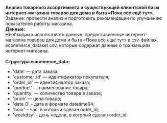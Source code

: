 <b>Анализ товарного ассортимента и существующей клиентской базы интернет-магазина товаров для дома и быта «Пока все ещё тут».</b><br/>
Задание: провести анализ и подготовить рекомендации по улучшению показателей работы магазина.<br/>
<b>Данные:</b><br/>
Необходимо использовать данные, предоставленные интернет-магазина товаров для дома и быта «Пока все ещё тут» в csv-файлах, ecommerce_dataset.csv, которые содержат данные о транзакциях интернет-магазина.<br/><br/>
<b>Структура ecommerce_data:</b><br/>
- 'date' — дата заказа;<br/>
- 'customer_id' — идентификатор покупателя;<br/>
- 'order_id' — идентификатор заказа;<br/>
- 'product' — наименование товара;<br/>
- 'quantity' — количество товара в заказе;<br/>
- 'price' — цена товара;<br/>
- 'date_0' - дата в формате datetime64;<br/>
- 'hour' - час, в который сделан order_id;<br/>
- 'weekday' - день недели, в который сделан order_id.<br/>